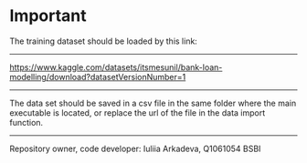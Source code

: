 Important
===============================
The training dataset should be loaded by this link:
***
https://www.kaggle.com/datasets/itsmesunil/bank-loan-modelling/download?datasetVersionNumber=1
***
The data set should be saved in a csv file in the same folder where the main executable is located, or replace the url of the file in the data import function.
***
Repository owner, code developer: Iuliia Arkadeva, Q1061054 BSBI
